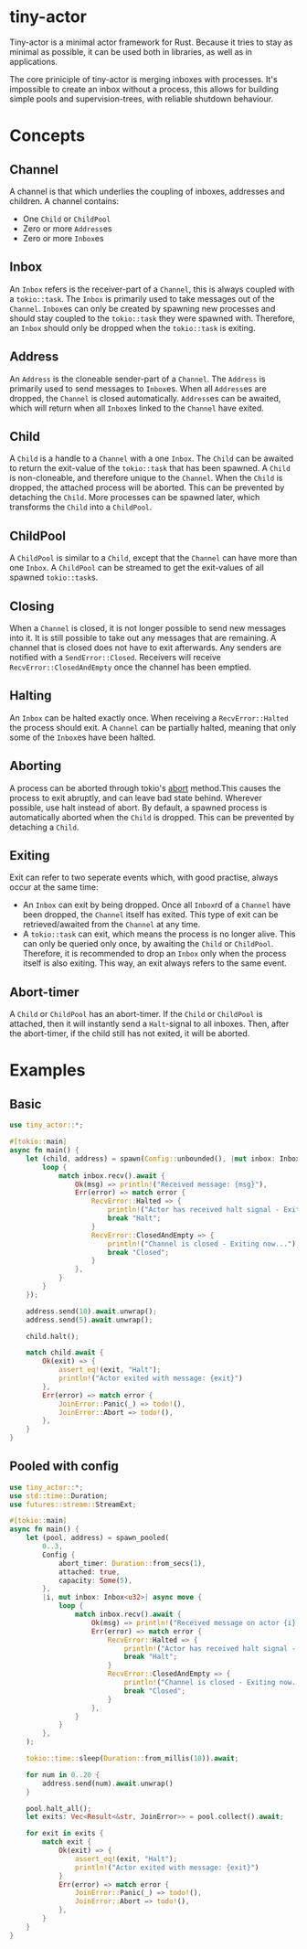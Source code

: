 # tiny-actor
Tiny-actor is a minimal actor framework for Rust. Because it tries to stay as minimal as possible,
it can be used both in libraries, as well as in applications.

The core priniciple of tiny-actor is merging inboxes with processes. It's impossible
to create an inbox without a process, this allows for building simple pools and supervision-trees, with
reliable shutdown behaviour.

# Concepts

## Channel
A channel is that which underlies the coupling of inboxes, addresses and children. A channel contains: 
* One `Child` or `ChildPool`
* Zero or more `Address`es
* Zero or more `Inbox`es

## Inbox
An `Inbox` refers is the receiver-part of a `Channel`, this is always coupled with a `tokio::task`. The `Inbox` is 
primarily used to take messages out of the `Channel`. 
`Inbox`es can only be created by spawning new processes and should stay coupled to the `tokio::task` they were
spawned with. Therefore, an `Inbox` should only be dropped when the `tokio::task` is exiting.

## Address
An `Address` is the cloneable sender-part of a `Channel`. The `Address` is primarily used to send messages to
`Inbox`es. 
When all `Address`es are dropped, the `Channel` is closed automatically. 
`Address`es can be awaited, which will return when all `Inbox`es linked to the `Channel` have exited.

## Child
A `Child` is a handle to a `Channel` with a one `Inbox`. The `Child` can be awaited to return the exit-value
of the `tokio::task` that has been spawned. A `Child` is non-cloneable, and therefore unique to the `Channel`. 
When the `Child` is dropped, the attached process will be aborted. This can be prevented by detaching 
the `Child`. More processes can be spawned later, which transforms the `Child` into a `ChildPool`.

## ChildPool
A `ChildPool` is similar to a `Child`, except that the `Channel` can have more than one `Inbox`. 
A `ChildPool` can be streamed to get the exit-values of all spawned `tokio::task`s.

## Closing
When a `Channel` is closed, it is not longer possible to send new messages into it. It is still possible to 
take out any messages that are remaining. 
A channel that is closed does not have to exit afterwards. 
Any senders are notified with a `SendError::Closed`. Receivers will receive `RecvError::ClosedAndEmpty` once 
the channel has been emptied.

## Halting
An `Inbox` can be halted exactly once. When receiving a `RecvError::Halted` the process should exit.
A `Channel` can be partially halted, meaning that only some of the `Inbox`es have been halted.

## Aborting
A process can be aborted through tokio's [abort](https://docs.rs/tokio/latest/tokio/task/struct.JoinHandle.html#method.abort) method.This causes the process to exit abruptly, and can leave bad state behind. Wherever possible, use halt instead
of abort.
By default, a spawned process is automatically aborted when the `Child` is dropped. This can be prevented by
detaching a `Child`.

## Exiting
Exit can refer to two seperate events which, with good practise, always occur at the same time:
* An `Inbox` can exit by being dropped. Once all `Inbox`rd of a `Channel` have been dropped, the `Channel` itself
has exited. This type of exit can be retrieved/awaited from the `Channel` at any time.
* A `tokio::task` can exit, which means the process is no longer alive. This can only be queried only once, by 
awaiting the `Child` or `ChildPool`.
Therefore, it is recommended to drop an `Inbox` only when the process itself is also exiting. This way, an exit 
always refers to the same event.

## Abort-timer
A `Child` or `ChildPool` has an abort-timer. If the `Child` or `ChildPool` is attached, then it will instantly
send a `Halt`-signal to all inboxes. Then, after the abort-timer, if the child still has not exited, it will be
aborted.

# Examples

## Basic
```rust
use tiny_actor::*;

#[tokio::main]
async fn main() {
    let (child, address) = spawn(Config::unbounded(), |mut inbox: Inbox<u32>| async move {
        loop {
            match inbox.recv().await {
                Ok(msg) => println!("Received message: {msg}"),
                Err(error) => match error {
                    RecvError::Halted => {
                        println!("Actor has received halt signal - Exiting now...");
                        break "Halt";
                    }
                    RecvError::ClosedAndEmpty => {
                        println!("Channel is closed - Exiting now...");
                        break "Closed";
                    }
                },
            }
        }
    });

    address.send(10).await.unwrap();
    address.send(5).await.unwrap();

    child.halt();

    match child.await {
        Ok(exit) => {
            assert_eq!(exit, "Halt");
            println!("Actor exited with message: {exit}")
        },
        Err(error) => match error {
            JoinError::Panic(_) => todo!(),
            JoinError::Abort => todo!(),
        },
    }
}
```

## Pooled with config
```rust
use tiny_actor::*;
use std::time::Duration;
use futures::stream::StreamExt;

#[tokio::main]
async fn main() {
    let (pool, address) = spawn_pooled(
        0..3,
        Config {
            abort_timer: Duration::from_secs(1),
            attached: true,
            capacity: Some(5),
        },
        |i, mut inbox: Inbox<u32>| async move {
            loop {
                match inbox.recv().await {
                    Ok(msg) => println!("Received message on actor {i}: {msg}"),
                    Err(error) => match error {
                        RecvError::Halted => {
                            println!("Actor has received halt signal - Exiting now...");
                            break "Halt";
                        }
                        RecvError::ClosedAndEmpty => {
                            println!("Channel is closed - Exiting now...");
                            break "Closed";
                        }
                    },
                }
            }
        },
    );

    tokio::time::sleep(Duration::from_millis(10)).await;

    for num in 0..20 {
        address.send(num).await.unwrap()
    }

    pool.halt_all();
    let exits: Vec<Result<&str, JoinError>> = pool.collect().await;

    for exit in exits {
        match exit {
            Ok(exit) => {
                assert_eq!(exit, "Halt");
                println!("Actor exited with message: {exit}")
            }
            Err(error) => match error {
                JoinError::Panic(_) => todo!(),
                JoinError::Abort => todo!(),
            },
        }
    }
}
```